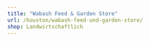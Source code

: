 ```yaml
---
title: "Wabash Feed & Garden Store"
url: /houston/wabash-feed-und-garden-store/
shop: Landwirtschaftlich
---
```

